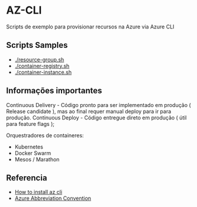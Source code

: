 # AZ-CLI

Scripts de exemplo para provisionar recursos na Azure via Azure CLI

## Scripts Samples

- [./resource-group.sh](./resource-group.sh)
- [./container-registry.sh](./container-registry.sh)
- [./container-instance.sh](./container-instance.sh)


## Informações importantes

Continuous Delivery - Código pronto para ser implementado em produção ( Release candidate ), mas ao final requer manual deploy para ir para produção.
Continuous Deploy - Código entregue direto em produção ( útil para feature flags );

Orquestradores de containeres:
- Kubernetes
- Docker Swarm
- Mesos / Marathon

## Referencia
- [How to install az cli](https://learn.microsoft.com/en-us/cli/azure/install-azure-cli)
- [Azure Abbreviation Convention](https://learn.microsoft.com/en-us/azure/cloud-adoption-framework/ready/azure-best-practices/resource-abbreviations)